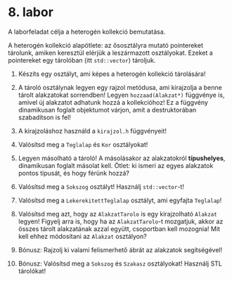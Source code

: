# 8. labor

A laborfeladat célja a heterogén kollekció bemutatása.

A heterogén kollekció alapötlete: az ősosztályra mutató pointereket tárolunk,
amiken keresztül elérjük a leszármazott osztályokat. Ezeket a pointereket egy
tárolóban (itt `std::vector`) tároljuk.

1. Készíts egy osztályt, ami képes a heterogén kollekció tárolására!

2. A tároló osztálynak legyen egy rajzol metódusa, ami kirajzolja a benne 
tárolt alakzatokat sorrendben! Legyen `hozzaad(Alakzat*)` függvénye is,
amivel új alakzatot adhatunk hozzá a kollekcióhoz! Ez a függvény dinamikusan
foglalt objektumot várjon, amit a destruktorában szabadítson is fel!

3. A kirajzoláshoz használd a `kirajzol.h` függvényeit!

3. Valósítsd meg a `Teglalap` és `Kor` osztályokat!

3. Legyen másolható a tároló! A másolásakor az alakzatokról **típushelyes**, dinamikusan foglalt másolat kell. Ötlet: ki ismeri az egyes alakzatok pontos típusát, és hogy férünk hozzá?

4. Valósítsd meg a `Sokszog` osztályt! Használj `std::vector`-t!

4. Valósítsd meg a `LekerekitettTeglalap` osztályt, ami egyfajta `Teglalap`!

5. Valósítsd meg azt, hogy az `AlakzatTarolo` is egy kirajzolható `Alakzat` legyen! Figyelj arra is, hogy ha az `AlakzatTarolo`-t mozgatjuk, akkor az összes tárolt alakzatának azzal együtt, csoportban kell mozognia! Mit kell ehhez módosítani az `Alakzat` osztályon?

6. Bónusz: Rajzolj ki valami felismerhető ábrát az alakzatok segítségével!

7. Bónusz: Valósítsd meg a `Sokszog` és `Szakasz` osztályokat! Használj STL tárolókat!
